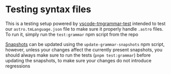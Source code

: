 # Testing syntax files

This is a testing setup powered by [vscode-tmgrammar-test](https://github.com/PanAeon/vscode-tmgrammar-test) intended to test our `astro.tmLanguage.json` file to make sure it properly handle `.astro` files. To run it, simply run the `test:grammar` npm script from the repo

[Snapshots](https://github.com/PanAeon/vscode-tmgrammar-test#snapshot-tests) can be updated using the `update-grammar-snapshots` npm script, however, unless your changes affect the currently present snapshots, you should always make sure to run the tests (`pnpm test:grammar`) before updating the snapshots, to make sure your changes do not introduce regressions
